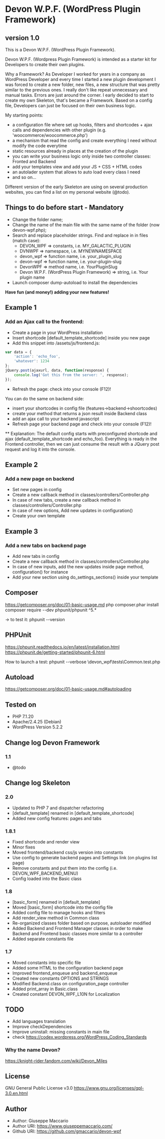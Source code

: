 # Devon W.P.F. (WordPress Plugin Framework)
## version 1.0
This is a Devon W.P.F. (WordPress Plugin Framework).

Devon W.P.F. (Wordpress Plugin Framework) is intended as a starter kit for Developers to create their own plugins.

Why a Framework? As Developer I worked for years in a company as WordPress Developer and every time I started a new plugin development I was forced to create a new folder, new files, a new structure that was pretty similar to the previous ones. I really don't like repeat unnecessary and manual tasks. Errors are just around the corner. I early decided to start to create my own Skeleton, that's became a Framework. Based on a config file, Developers can just be focused on their own business logic.

My starting points: 
* a configuration file where set up hooks, filters and shortcodes + ajax calls and dependencies with other plugin (e.g. 'woocommerce/woocommerce.php')
* a mechanism that read the config and create everything I need without modify the code everytime
* static resources already in places at the creation of the plugin
* you can write your business logic only inside two controller classes: Fronted and Backend
* add your templates view and add your JS + CSS + HTML codes
* an autolader system that allows to auto load every class I need
* and so on...

Different version of the early Skeleton are using on several production websites, you can find a list on my personal website (@todo).

## Things to do before start - Mandatory
- Change the folder name;
- Change the name of the main file with the same name of the folder (now devon-wpf.php);
- Search and replace placeholder strings. Find and replace in in files (match case):
	- DEVON_WPF => constants, i.e. MY_GALACTIC_PLUGIN
	- DVNWPF => namespace, i.e. MYNEWNAMESPACE
	- devon_wpf => function name, i.e. your_plugin_slug
	- devon-wpf => function name, i.e. your-plugin-slug
	- DevonWPF => method name, i.e. YourPluginSlug
	- Devon W.P.F. (WordPress Plugin Framework) => string, i.e. Your plugin name
- Launch composer dump-autoload to install the dependencies

**Have fun (and money!) adding your new features!**

## Example 1
### Add an Ajax call to the frontend:
- Create a page in your WordPress installation
- Insert shortcode [default_template_shortcode] inside you new page
- Add this snippet into /assets/js/frontend.js:
~~~~javascript
var data = {
	'action': 'echo_foo',
	'whatever': 1234
};
jQuery.post(ajaxurl, data, function(response) {
	console.log('Got this from the server: ', response);
});
~~~~
- Refresh the page: check into your console (F12)!

You can do the same on backend side: 
- insert your shortcodes in config file  (features->backend->shoortcodes)
- create your method that returns a json result inside Backend class
- add an ajax call to your backend javascript
- Refresh page your backend page and check into your console (F12)!

** Explanation:
The default config starts with preconfigured shortcode and ajax (default_template_shortcode and echo_foo). 
Everything is ready in the Frontend controller, then we can just consume the result with a JQuery post request and log it into the console.

## Example 2
### Add a new page on backend
- Set new pages in config
- Create a new callback method in classes/controllers/Controller.php
- In case of new tabs, create a new callback method in classes/controllers/Controller.php
- In case of new options, Add new updates in configuration() 
- Create your own template

## Example 3
### Add a new tabs on backend page
- Add new tabs in config
- Create a new callback method in classes/controllers/Controller.php
- In case of new inputs, add the new updates inside page method, configuration() for instance 
- Add your new section using do_settings_sections() inside your template

## Composer
https://getcomposer.org/doc/01-basic-usage.md
php composer.phar install
composer require --dev phpunit/phpunit ^5.*

-> to test it: phpunit --version

## PHPUnit
https://phpunit.readthedocs.io/en/latest/installation.html
https://phpunit.de/getting-started/phpunit-6.html

How to launch a test:
phpunit --verbose <YOUR PATH>\devon_wpf\tests\Common.test.php

## Autoload
https://getcomposer.org/doc/01-basic-usage.md#autoloading

## Tested on
- PHP 7.1.20
- Apache/2.4.25 (Debian)
- WordPress Version 5.2.2

## Change log Devon Framework
### 1.1
* @todo

## Change log Skeleton
### 2.0
* Updated to PHP 7 and dispatcher refactoring
* [default_template] renamed in [default_template_shortcode]
* Added new config features: pages and tabs
### 1.8.1
* Fixed shortcode and render view
* Minor fixes
* Moved frontend/backend css/js version into constants
* Use config to generate backend pages and Settings link (on plugins list page)
* Remove constants and put them into the config (i.e. DEVON_WPF_BACKEND_MENU)
* Config loaded into the Basic class
### 1.8
* [basic_form] renamed in [default_template]
* Moved [basic_form] shortcode into the config file
* Added config file to manage hooks and filters
* Add render_view method in Common class
* Re-organized classes folder based on purpose, autoloader modified
* Added Backend and Frontend Manager classes in order to make Backend and Frontend basic classes more similar to a controller
* Added separate constants file
### 1.7
* Moved constants into specific file
* Added some HTML to the configuration backend page
* Improved frontend_enqueue and backend_enqueue
* Created new constants OPTIONS and STRINGS
* Modified Backend.class on configuration_page controller
* Added print_array in Basic.class
* Created constant DEVON_WPF_L10N for Localization

## TODO
- Add languages translation
- Improve checkDependencies
- Improve uninstall: missing constants in main file
- check https://codex.wordpress.org/WordPress_Coding_Standards

### Why the name Devon?
https://knight-rider.fandom.com/wiki/Devon_Miles

## License
GNU General Public License v3.0 https://www.gnu.org/licenses/gpl-3.0.en.html

## Author
* Author: Giuseppe Maccario
* Author URI: https://www.giuseppemaccario.com/
* Github URI: https://github.com/gmaccario/devon-wpf